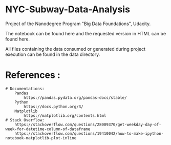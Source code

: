 # NYC-Subway-Data-Analysis
Project of the Nanodegree Program "Big Data Foundations", Udacity.


The notebook can be found here and the requested version in HTML can be found here.

All files containing the data consumed or generated during project execution can be found in the data directory.


# References :
    # Documentations:
        Pandas
            https://pandas.pydata.org/pandas-docs/stable/
        Python
            https://docs.python.org/3/
        Matplotlib
            https://matplotlib.org/contents.html
    # Stack Overflow:
        https://stackoverflow.com/questions/28009370/get-weekday-day-of-week-for-datetime-column-of-dataframe
        https://stackoverflow.com/questions/19410042/how-to-make-ipython-notebook-matplotlib-plot-inline

